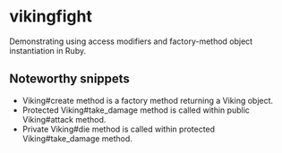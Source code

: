 # vikingfight
Demonstrating using access modifiers and factory-method object instantiation in Ruby.

## Noteworthy snippets
* Viking#create method is a factory method returning a Viking object.
* Protected Viking#take_damage method is called within public Viking#attack method.
* Private Viking#die method is called within protected Viking#take_damage method.
